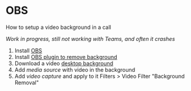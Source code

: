 # OBS

How to setup a video background in a call

*Work in progress, still not working with Teams, and often it crashes*

1. Install [OBS](https://obsproject.com/)
2. Install [OBS plugin to remove background](https://github.com/royshil/obs-backgroundremoval)
3. Download a video [desktop background](https://www.pexels.com/search/videos/desktop%20wallpaper/)
4. Add *media source* with video in the background
5. Add *video capture* and apply to it Filters > Video Filter "Background Removal"
